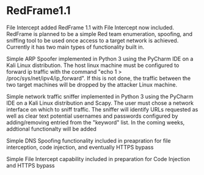 # RedFrame1.1
File Intercept added
RedFrame 1.1 with File Intercept now included. RedFrame is planned to be a simple Red team enumeration, spoofing, and sniffing tool to be used once access to a target network is achieved. Currently it has two main types of functionality built in.

Simple ARP Spoofer implemented in Python 3 using the PyCharm IDE on a Kali Linux distribution. The host linux machine must be configured to forward ip traffic with the command "echo 1 > /proc/sys/net/ipv4/ip_forward". If this is not done, the traffic between the two target machines will be dropped by the attacker Linux machine.

Simple network traffic sniffer implemented in Python 3 using the PyCharm IDE on a Kali Linux distribution and Scapy. The user must chose a network interface on which to sniff traffic. The sniffer will identify URLs requested as well as clear text potential usernames and passwords configured by adding/removing entried from the "keyword" list. In the coming weeks, addtional functionalty will be added

Simple DNS Spoofing functionality included in preapration for file interception, code injection, and eventually HTTPS bypass

Simple File Intercept capability included in preparation for Code Injection and HTTPS bypass
